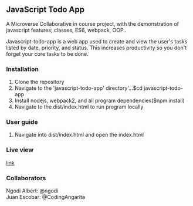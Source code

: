 JavaScript Todo App
-------------------

A Microverse Collaborative in course project, with the demonstration of javascript features; classes, ES6, webpack, OOP..

Javascript-todo-app is a web app used to create and view the user's tasks listed by date, priority, and status. This increases productivity so you don't forget your core tasks to be done.

### Installation

1.  Clone the repository
2.  Navigate to the 'javascript-todo-app' directory'...$cd javascript-todo-app
3.  Install nodejs, webpack2, and all program dependencies($npm install)
4.  Navigate to the dist/index.html to run program locally

### User guide

1.  Navigate into dist/index.html and open the index.html

### Live view

[link](https://raw.githack.com/ngodi/todoFlow/development/dist/index.html)

### Collaborators

Ngodi Albert: @ngodi  
Juan Escobar: @CodingAngarita
